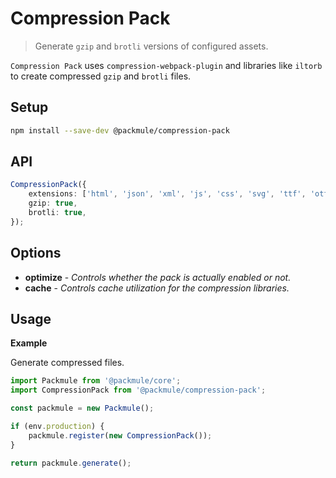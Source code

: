 # Compression Pack

> Generate `gzip` and `brotli` versions of configured assets.

`Compression Pack` uses `compression-webpack-plugin` and libraries
like `iltorb` to create compressed `gzip` and `brotli` files.

## Setup

```bash
npm install --save-dev @packmule/compression-pack
```

## API

```ts
CompressionPack({
    extensions: ['html', 'json', 'xml', 'js', 'css', 'svg', 'ttf', 'otf'],
    gzip: true,
    brotli: true,
});
```

## Options

-   **optimize** - _Controls whether the pack is actually enabled or not._
-   **cache** - _Controls cache utilization for the compression libraries._

## Usage

**Example**

Generate compressed files.

```ts
import Packmule from '@packmule/core';
import CompressionPack from '@packmule/compression-pack';

const packmule = new Packmule();

if (env.production) {
    packmule.register(new CompressionPack());
}

return packmule.generate();
```
